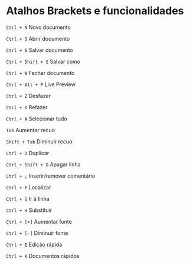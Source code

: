 # Atalhos Brackets e funcionalidades
`Ctrl + N`   Novo documento

`Ctrl + O`	Abrir documento

`Ctrl + S`	Salvar documento

`Ctrl + Shift + S`	Salvar como

`Ctrl + W`	Fechar documento

`Ctrl + Alt + P`	Live Preview

`Ctrl + Z`	Desfazer

`Ctrl + Y`	Refazer

`Ctrl + A`	Selecionar tudo

`Tab`	Aumentar recuo

`Shift + Tab`	Diminuir recuo

`Ctrl + D`	Duplicar

`Ctrl + Shift + D`	Apagar linha

`Ctrl + ;`	Inserir/remover comentário

`Ctrl + F`	Localizar

`Ctrl + G`	Ir à linha

`Ctrl + H`	Substituir

`Ctrl + [+]`	Aumentar fonte

`Ctrl + [-]`	Diminuir fonte

`Ctrl + E`	Edição rápida

`Ctrl + K`	Documentos rápidos
